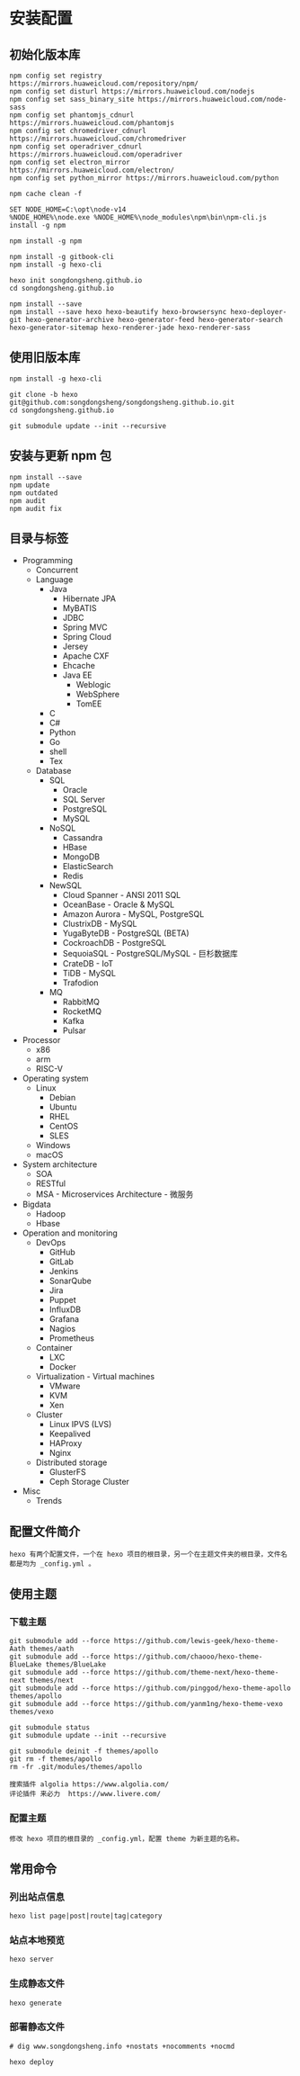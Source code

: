 # 安装配置

## 初始化版本库

    npm config set registry https://mirrors.huaweicloud.com/repository/npm/
    npm config set disturl https://mirrors.huaweicloud.com/nodejs
    npm config set sass_binary_site https://mirrors.huaweicloud.com/node-sass
    npm config set phantomjs_cdnurl https://mirrors.huaweicloud.com/phantomjs
    npm config set chromedriver_cdnurl https://mirrors.huaweicloud.com/chromedriver
    npm config set operadriver_cdnurl https://mirrors.huaweicloud.com/operadriver
    npm config set electron_mirror https://mirrors.huaweicloud.com/electron/
    npm config set python_mirror https://mirrors.huaweicloud.com/python

    npm cache clean -f

    SET NODE_HOME=C:\opt\node-v14
    %NODE_HOME%\node.exe %NODE_HOME%\node_modules\npm\bin\npm-cli.js install -g npm

    npm install -g npm

    npm install -g gitbook-cli
    npm install -g hexo-cli

    hexo init songdongsheng.github.io
    cd songdongsheng.github.io

    npm install --save
    npm install --save hexo hexo-beautify hexo-browsersync hexo-deployer-git hexo-generator-archive hexo-generator-feed hexo-generator-search hexo-generator-sitemap hexo-renderer-jade hexo-renderer-sass

## 使用旧版本库

    npm install -g hexo-cli

    git clone -b hexo git@github.com:songdongsheng/songdongsheng.github.io.git
    cd songdongsheng.github.io

    git submodule update --init --recursive

## 安装与更新 npm 包

    npm install --save
    npm update
    npm outdated
    npm audit
    npm audit fix

## 目录与标签

+ Programming
    - Concurrent
    - Language
        - Java
            - Hibernate JPA
            - MyBATIS
            - JDBC
            - Spring MVC
            - Spring Cloud
            - Jersey
            - Apache CXF
            - Ehcache
            - Java EE
                - Weblogic
                - WebSphere
                - TomEE
        - C
        - C#
        - Python
        - Go
        - shell
        - Tex
    - Database
        - SQL
            - Oracle
            - SQL Server
            - PostgreSQL
            - MySQL
        - NoSQL
            - Cassandra
            - HBase
            - MongoDB
            - ElasticSearch
            - Redis
        - NewSQL
            - Cloud Spanner - ANSI 2011 SQL
            - OceanBase - Oracle & MySQL
            - Amazon Aurora - MySQL, PostgreSQL
            - ClustrixDB - MySQL
            - YugaByteDB - PostgreSQL (BETA)
            - CockroachDB - PostgreSQL
            - SequoiaSQL - PostgreSQL/MySQL - 巨杉数据库
            - CrateDB - IoT
            - TiDB - MySQL
            - Trafodion
        - MQ
            - RabbitMQ
            - RocketMQ
            - Kafka
            - Pulsar
+ Processor
    - x86
    - arm
    - RISC-V
+ Operating system
    - Linux
        - Debian
        - Ubuntu
        - RHEL
        - CentOS
        - SLES
    - Windows
    - macOS
+ System architecture
    - SOA
    - RESTful
    - MSA - Microservices Architecture - 微服务
+ Bigdata
    - Hadoop
    - Hbase
+ Operation and monitoring
    - DevOps
        - GitHub
        - GitLab
        - Jenkins
        - SonarQube
        - Jira
        - Puppet
        - InfluxDB
        - Grafana
        - Nagios
        - Prometheus
    - Container
        - LXC
        - Docker
    - Virtualization - Virtual machines
        - VMware
        - KVM
        - Xen
    - Cluster
        - Linux IPVS (LVS)
        - Keepalived
        - HAProxy
        - Nginx
    - Distributed storage
        - GlusterFS
        - Ceph Storage Cluster
+ Misc
    - Trends


## 配置文件简介

    hexo 有两个配置文件，一个在 hexo 项目的根目录，另一个在主题文件夹的根目录，文件名都是均为 _config.yml 。

## 使用主题

### 下载主题

    git submodule add --force https://github.com/lewis-geek/hexo-theme-Aath themes/aath
    git submodule add --force https://github.com/chaooo/hexo-theme-BlueLake themes/BlueLake
    git submodule add --force https://github.com/theme-next/hexo-theme-next themes/next
    git submodule add --force https://github.com/pinggod/hexo-theme-apollo  themes/apollo
    git submodule add --force https://github.com/yanm1ng/hexo-theme-vexo    themes/vexo

    git submodule status
    git submodule update --init --recursive

    git submodule deinit -f themes/apollo
    git rm -f themes/apollo
    rm -fr .git/modules/themes/apollo

    搜索插件 algolia https://www.algolia.com/
    评论插件 来必力  https://www.livere.com/

### 配置主题

    修改 hexo 项目的根目录的 _config.yml，配置 theme 为新主题的名称。

## 常用命令

### 列出站点信息

    hexo list page|post|route|tag|category

### 站点本地预览

    hexo server

### 生成静态文件

    hexo generate

### 部署静态文件

    # dig www.songdongsheng.info +nostats +nocomments +nocmd

    hexo deploy
